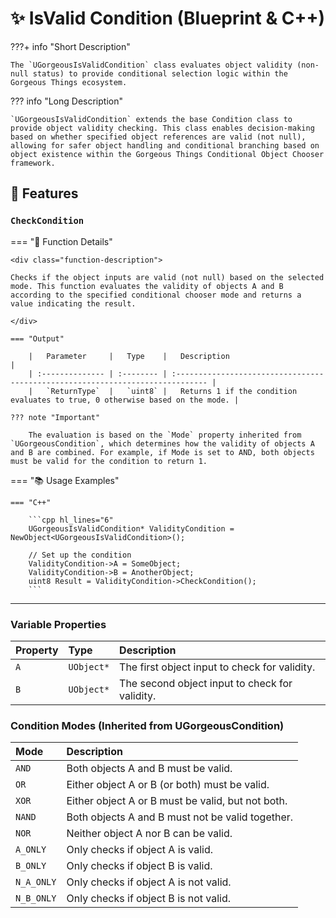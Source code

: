 # ✨ IsValid Condition (Blueprint & C++)

???+ info "Short Description"

    The `UGorgeousIsValidCondition` class evaluates object validity (non-null status) to provide conditional selection logic within the Gorgeous Things ecosystem.

??? info "Long Description"

    `UGorgeousIsValidCondition` extends the base Condition class to provide object validity checking. This class enables decision-making based on whether specified object references are valid (not null), allowing for safer object handling and conditional branching based on object existence within the Gorgeous Things Conditional Object Chooser framework.

##   🚀 Features

### `CheckCondition`
=== "📝 Function Details"

    <div class="function-description">

    Checks if the object inputs are valid (not null) based on the selected mode. This function evaluates the validity of objects A and B according to the specified conditional chooser mode and returns a value indicating the result.

    </div>

    === "Output"

        |   Parameter     |   Type    |   Description                                                                  |
        | :-------------- | :-------- | :----------------------------------------------------------------------------- |
        |   `ReturnType`  |   `uint8` |   Returns 1 if the condition evaluates to true, 0 otherwise based on the mode. |
    
    ??? note "Important"

        The evaluation is based on the `Mode` property inherited from `UGorgeousCondition`, which determines how the validity of objects A and B are combined. For example, if Mode is set to AND, both objects must be valid for the condition to return 1.

=== "📚 Usage Examples"

    === "C++"

        ```cpp hl_lines="6"
        UGorgeousIsValidCondition* ValidityCondition = NewObject<UGorgeousIsValidCondition>();
        
        // Set up the condition
        ValidityCondition->A = SomeObject;
        ValidityCondition->B = AnotherObject;
        uint8 Result = ValidityCondition->CheckCondition();
        ```
    
---

###   Variable Properties

|   Property   |   Type       |   Description                                      |
| :----------- | :----------- | :------------------------------------------------- |
|   `A`        |   `UObject*` |   The first object input to check for validity.    |
|   `B`        |   `UObject*` |   The second object input to check for validity.   |

### Condition Modes (Inherited from UGorgeousCondition)

|   Mode        |   Description                                                                      |
| :------------ | :--------------------------------------------------------------------------------- |
|   `AND`       |   Both objects A and B must be valid.                                              |
|   `OR`        |   Either object A or B (or both) must be valid.                                    |
|   `XOR`       |   Either object A or B must be valid, but not both.                                |
|   `NAND`      |   Both objects A and B must not be valid together.                                 |
|   `NOR`       |   Neither object A nor B can be valid.                                             |
|   `A_ONLY`    |   Only checks if object A is valid.                                                |
|   `B_ONLY`    |   Only checks if object B is valid.                                                |
|   `N_A_ONLY`  |   Only checks if object A is not valid.                                            |
|   `N_B_ONLY`  |   Only checks if object B is not valid.                                            |

<style>
.function-description {
    margin-top: 0.5em;
    font-style: italic;
    color: #555;
}
</style>